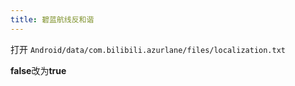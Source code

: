 ```yaml
---
title: 碧蓝航线反和谐
---
```


打开 `Android/data/com.bilibili.azurlane/files/localization.txt`

**false**改为**true**